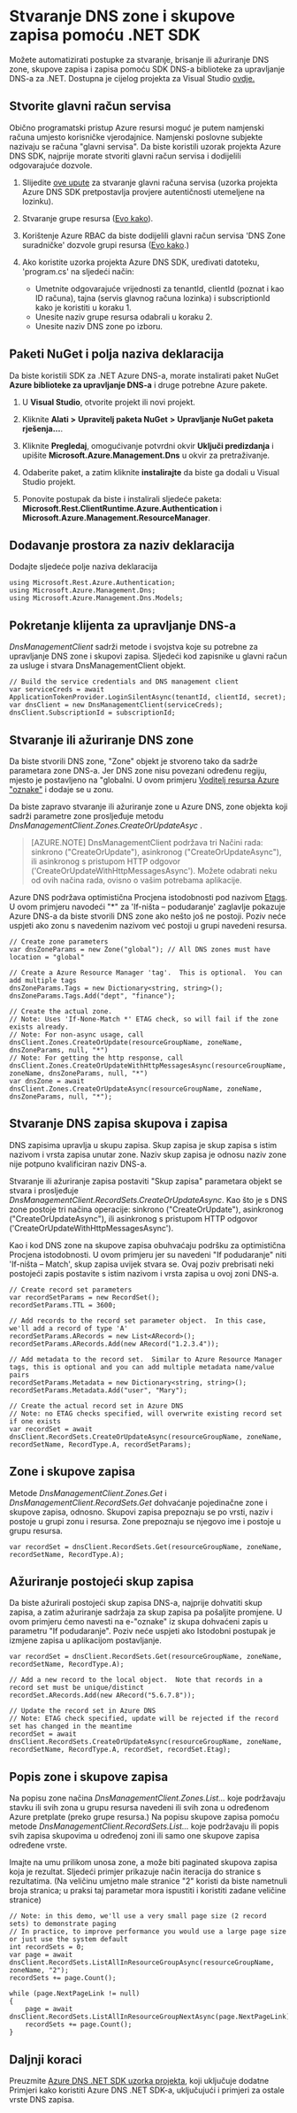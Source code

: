 <properties 
   pageTitle="Stvaranje DNS zone i snimanje skupova u DNS Azure pomoću .NET SDK | Microsoft Azure" 
   description="Upute za stvaranje DNS zone i skupove zapisa u Azure DNS pomoću .NET SDK." 
   services="dns" 
   documentationCenter="na" 
   authors="jtuliani" 
   manager="carmonm" 
   editor=""/>

<tags
   ms.service="dns"
   ms.devlang="na"
   ms.topic="article"
   ms.tgt_pltfrm="na"
   ms.workload="infrastructure-services" 
   ms.date="09/19/2016"
   ms.author="jtuliani"/>


# <a name="create-dns-zones-and-record-sets-using-the-net-sdk"></a>Stvaranje DNS zone i skupove zapisa pomoću .NET SDK

Možete automatizirati postupke za stvaranje, brisanje ili ažuriranje DNS zone, skupove zapisa i zapisa pomoću SDK DNS-a biblioteke za upravljanje DNS-a za .NET. Dostupna je cijelog projekta za Visual Studio [ovdje.](https://www.microsoft.com/en-us/download/details.aspx?id=47268&WT.mc_id=DX_MVP4025064&e6b34bbe-475b-1abd-2c51-b5034bcdd6d2=True)

## <a name="create-a-service-principal-account"></a>Stvorite glavni račun servisa

Obično programatski pristup Azure resursi moguć je putem namjenski računa umjesto korisničke vjerodajnice. Namjenski poslovne subjekte nazivaju se računa "glavni servisa". Da biste koristili uzorak projekta Azure DNS SDK, najprije morate stvoriti glavni račun servisa i dodijelili odgovarajuće dozvole.

1. Slijedite [ove upute](../resource-group-authenticate-service-principal.md) za stvaranje glavni računa servisa (uzorka projekta Azure DNS SDK pretpostavlja provjere autentičnosti utemeljene na lozinku).

2. Stvaranje grupe resursa ([Evo kako](../azure-portal/resource-group-portal.md)).

3. Korištenje Azure RBAC da biste dodijelili glavni račun servisa 'DNS Zone suradničke' dozvole grupi resursa ([Evo kako](../active-directory/role-based-access-control-configure.md).)

4. Ako koristite uzorka projekta Azure DNS SDK, uređivati datoteku, 'program.cs' na sljedeći način:
    * Umetnite odgovarajuće vrijednosti za tenantId, clientId (poznat i kao ID računa), tajna (servis glavnog računa lozinka) i subscriptionId kako je koristiti u koraku 1.
    * Unesite naziv grupe resursa odabrali u koraku 2.
    * Unesite naziv DNS zone po izboru.

## <a name="nuget-packages-and-namespace-declarations"></a>Paketi NuGet i polja naziva deklaracija

Da biste koristili SDK za .NET Azure DNS-a, morate instalirati paket NuGet **Azure biblioteke za upravljanje DNS-a** i druge potrebne Azure pakete.
 
1. U **Visual Studio**, otvorite projekt ili novi projekt. 

2. Kliknite **Alati** **>** **Upravitelj paketa NuGet** **>** **Upravljanje NuGet paketa rješenja...**. 

3. Kliknite **Pregledaj**, omogućivanje potvrdni okvir **Uključi predizdanja** i upišite **Microsoft.Azure.Management.Dns** u okvir za pretraživanje.

4. Odaberite paket, a zatim kliknite **instalirajte** da biste ga dodali u Visual Studio projekt.
 
5. Ponovite postupak da biste i instalirali sljedeće paketa: **Microsoft.Rest.ClientRuntime.Azure.Authentication** i **Microsoft.Azure.Management.ResourceManager**.

## <a name="add-namespace-declarations"></a>Dodavanje prostora za naziv deklaracija

Dodajte sljedeće polje naziva deklaracija

    using Microsoft.Rest.Azure.Authentication;
    using Microsoft.Azure.Management.Dns;
    using Microsoft.Azure.Management.Dns.Models;

## <a name="initialize-the-dns-management-client"></a>Pokretanje klijenta za upravljanje DNS-a

*DnsManagementClient* sadrži metode i svojstva koje su potrebne za upravljanje DNS zone i skupovi zapisa.  Sljedeći kod zapisnike u glavni račun za usluge i stvara DnsManagementClient objekt.

    // Build the service credentials and DNS management client
    var serviceCreds = await ApplicationTokenProvider.LoginSilentAsync(tenantId, clientId, secret);
    var dnsClient = new DnsManagementClient(serviceCreds);
    dnsClient.SubscriptionId = subscriptionId;

## <a name="create-or-update-a-dns-zone"></a>Stvaranje ili ažuriranje DNS zone

Da biste stvorili DNS zone, "Zone" objekt je stvoreno tako da sadrže parametara zone DNS-a. Jer DNS zone nisu povezani određenu regiju, mjesto je postavljeno na "globalni. U ovom primjeru [Voditelj resursa Azure "oznake"](https://azure.microsoft.com/updates/organize-your-azure-resources-with-tags/) i dodaje se u zonu.

Da biste zapravo stvaranje ili ažuriranje zone u Azure DNS, zone objekta koji sadrži parametre zone prosljeđuje metodu *DnsManagementClient.Zones.CreateOrUpdateAsyc* .

>[AZURE.NOTE] DnsManagementClient podržava tri Načini rada: sinkrono ("CreateOrUpdate"), asinkronog ("CreateOrUpdateAsync"), ili asinkronog s pristupom HTTP odgovor ('CreateOrUpdateWithHttpMessagesAsync').  Možete odabrati neku od ovih načina rada, ovisno o vašim potrebama aplikacije.

Azure DNS podržava optimistična Procjena istodobnosti pod nazivom [Etags](dns-getstarted-create-dnszone.md). U ovom primjeru navodeći "*" za 'If-ništa – podudaranje' zaglavlje pokazuje Azure DNS-a da biste stvorili DNS zone ako nešto još ne postoji.  Poziv neće uspjeti ako zonu s navedenim nazivom već postoji u grupi navedeni resursa.

    // Create zone parameters
    var dnsZoneParams = new Zone("global"); // All DNS zones must have location = "global"
    
    // Create a Azure Resource Manager 'tag'.  This is optional.  You can add multiple tags
    dnsZoneParams.Tags = new Dictionary<string, string>();
    dnsZoneParams.Tags.Add("dept", "finance");
    
    // Create the actual zone.
    // Note: Uses 'If-None-Match *' ETAG check, so will fail if the zone exists already.
    // Note: For non-async usage, call dnsClient.Zones.CreateOrUpdate(resourceGroupName, zoneName, dnsZoneParams, null, "*")
    // Note: For getting the http response, call dnsClient.Zones.CreateOrUpdateWithHttpMessagesAsync(resourceGroupName, zoneName, dnsZoneParams, null, "*")
    var dnsZone = await dnsClient.Zones.CreateOrUpdateAsync(resourceGroupName, zoneName, dnsZoneParams, null, "*");

## <a name="create-dns-record-sets-and-records"></a>Stvaranje DNS zapisa skupova i zapisa

DNS zapisima upravlja u skupu zapisa. Skup zapisa je skup zapisa s istim nazivom i vrsta zapisa unutar zone.  Naziv skup zapisa je odnosu naziv zone nije potpuno kvalificiran naziv DNS-a.

Stvaranje ili ažuriranje zapisa postaviti "Skup zapisa" parametara objekt se stvara i prosljeđuje *DnsManagementClient.RecordSets.CreateOrUpdateAsync*. Kao što je s DNS zone postoje tri načina operacije: sinkrono ("CreateOrUpdate"), asinkronog ("CreateOrUpdateAsync"), ili asinkronog s pristupom HTTP odgovor ('CreateOrUpdateWithHttpMessagesAsync').

Kao i kod DNS zone na skupove zapisa obuhvaćaju podršku za optimistična Procjena istodobnosti.  U ovom primjeru jer su navedeni "If podudaranje" niti 'If-ništa – Match', skup zapisa uvijek stvara se.  Ovaj poziv prebrisati neki postojeći zapis postavite s istim nazivom i vrsta zapisa u ovoj zoni DNS-a.

    // Create record set parameters
    var recordSetParams = new RecordSet();
    recordSetParams.TTL = 3600;

    // Add records to the record set parameter object.  In this case, we'll add a record of type 'A'
    recordSetParams.ARecords = new List<ARecord>();
    recordSetParams.ARecords.Add(new ARecord("1.2.3.4"));

    // Add metadata to the record set.  Similar to Azure Resource Manager tags, this is optional and you can add multiple metadata name/value pairs
    recordSetParams.Metadata = new Dictionary<string, string>();
    recordSetParams.Metadata.Add("user", "Mary");

    // Create the actual record set in Azure DNS
    // Note: no ETAG checks specified, will overwrite existing record set if one exists
    var recordSet = await dnsClient.RecordSets.CreateOrUpdateAsync(resourceGroupName, zoneName, recordSetName, RecordType.A, recordSetParams);

## <a name="get-zones-and-record-sets"></a>Zone i skupove zapisa

Metode *DnsManagementClient.Zones.Get* i *DnsManagementClient.RecordSets.Get* dohvaćanje pojedinačne zone i skupove zapisa, odnosno. Skupovi zapisa prepoznaju se po vrsti, naziv i postoje u grupi zonu i resursa. Zone prepoznaju se njegovo ime i postoje u grupu resursa.

    var recordSet = dnsClient.RecordSets.Get(resourceGroupName, zoneName, recordSetName, RecordType.A);
    
## <a name="update-an-existing-record-set"></a>Ažuriranje postojeći skup zapisa

Da biste ažurirali postojeći skup zapisa DNS-a, najprije dohvatiti skup zapisa, a zatim ažuriranje sadržaja za skup zapisa pa pošaljite promjene.  U ovom primjeru ćemo navesti na e-"oznake" iz skupa dohvaćeni zapis u parametru "If podudaranje". Poziv neće uspjeti ako Istodobni postupak je izmjene zapisa u aplikacijom postavljanje.

    var recordSet = dnsClient.RecordSets.Get(resourceGroupName, zoneName, recordSetName, RecordType.A);

    // Add a new record to the local object.  Note that records in a record set must be unique/distinct
    recordSet.ARecords.Add(new ARecord("5.6.7.8"));

    // Update the record set in Azure DNS
    // Note: ETAG check specified, update will be rejected if the record set has changed in the meantime
    recordSet = await dnsClient.RecordSets.CreateOrUpdateAsync(resourceGroupName, zoneName, recordSetName, RecordType.A, recordSet, recordSet.Etag);

## <a name="list-zones-and-record-sets"></a>Popis zone i skupove zapisa

Na popisu zone načina *DnsManagementClient.Zones.List...* koje podržavaju stavku ili svih zona u grupu resursa navedeni ili svih zona u određenom Azure pretplate (preko grupe resursa.) Na popisu skupove zapisa pomoću metode *DnsManagementClient.RecordSets.List...* koje podržavaju ili popis svih zapisa skupovima u određenoj zoni ili samo one skupove zapisa određene vrste.

Imajte na umu prilikom unosa zone, a može biti paginated skupova zapisa koja je rezultat.  Sljedeći primjer prikazuje način iteracija do stranice s rezultatima. (Na veličinu umjetno male stranice "2" koristi da biste nametnuli broja stranica; u praksi taj parametar mora ispustiti i koristiti zadane veličine stranice)

    // Note: in this demo, we'll use a very small page size (2 record sets) to demonstrate paging
    // In practice, to improve performance you would use a large page size or just use the system default
    int recordSets = 0;
    var page = await dnsClient.RecordSets.ListAllInResourceGroupAsync(resourceGroupName, zoneName, "2");
    recordSets += page.Count();

    while (page.NextPageLink != null)
    {
        page = await dnsClient.RecordSets.ListAllInResourceGroupNextAsync(page.NextPageLink);
        recordSets += page.Count();
    }

## <a name="next-steps"></a>Daljnji koraci

Preuzmite [Azure DNS .NET SDK uzorka projekta](https://www.microsoft.com/en-us/download/details.aspx?id=47268&WT.mc_id=DX_MVP4025064&e6b34bbe-475b-1abd-2c51-b5034bcdd6d2=True), koji uključuje dodatne Primjeri kako koristiti Azure DNS .NET SDK-a, uključujući i primjeri za ostale vrste DNS zapisa.
